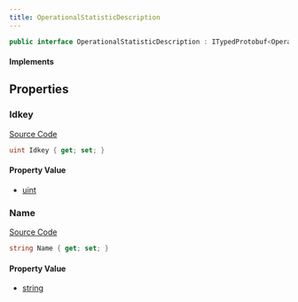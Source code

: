 ```yaml
---
title: OperationalStatisticDescription
---
```


```csharp
public interface OperationalStatisticDescription : ITypedProtobuf<OperationalStatisticDescription>, INativeHandle
```

#### Implements

## Properties

### Idkey

[Source Code](https://github.com/swiftly-solution/swiftlys2/blob/main/managed/src/SwiftlyS2.Generated/Protobufs/Interfaces/OperationalStatisticDescription.cs#L16)

```csharp
uint Idkey { get; set; }
```

#### Property Value

- [uint](https://learn.microsoft.com/dotnet/api/system.uint32)

### Name

[Source Code](https://github.com/swiftly-solution/swiftlys2/blob/main/managed/src/SwiftlyS2.Generated/Protobufs/Interfaces/OperationalStatisticDescription.cs#L13)

```csharp
string Name { get; set; }
```

#### Property Value

- [string](https://learn.microsoft.com/dotnet/api/system.string)

